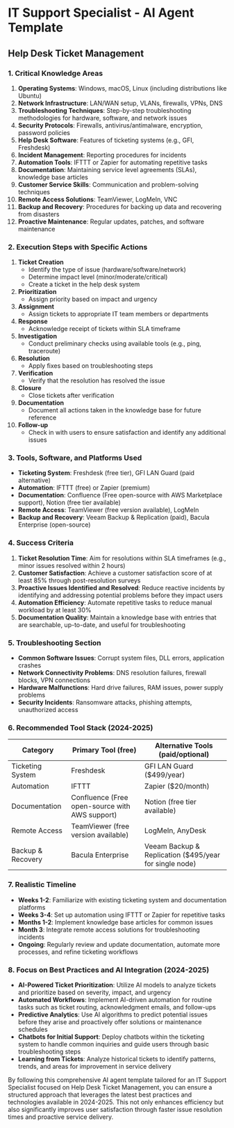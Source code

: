 # IT Support Specialist - AI Agent Template

## Help Desk Ticket Management

### 1. Critical Knowledge Areas

1. **Operating Systems**: Windows, macOS, Linux (including distributions like Ubuntu)
2. **Network Infrastructure**: LAN/WAN setup, VLANs, firewalls, VPNs, DNS
3. **Troubleshooting Techniques**: Step-by-step troubleshooting methodologies for hardware, software, and network issues
4. **Security Protocols**: Firewalls, antivirus/antimalware, encryption, password policies
5. **Help Desk Software**: Features of ticketing systems (e.g., GFI, Freshdesk)
6. **Incident Management**: Reporting procedures for incidents
7. **Automation Tools**: IFTTT or Zapier for automating repetitive tasks
8. **Documentation**: Maintaining service level agreements (SLAs), knowledge base articles
9. **Customer Service Skills**: Communication and problem-solving techniques
10. **Remote Access Solutions**: TeamViewer, LogMeIn, VNC
11. **Backup and Recovery**: Procedures for backing up data and recovering from disasters
12. **Proactive Maintenance**: Regular updates, patches, and software maintenance

### 2. Execution Steps with Specific Actions

1. **Ticket Creation**
   - Identify the type of issue (hardware/software/network)
   - Determine impact level (minor/moderate/critical)
   - Create a ticket in the help desk system
2. **Prioritization**
   - Assign priority based on impact and urgency
3. **Assignment**
   - Assign tickets to appropriate IT team members or departments
4. **Response**
   - Acknowledge receipt of tickets within SLA timeframe
5. **Investigation**
   - Conduct preliminary checks using available tools (e.g., ping, traceroute)
6. **Resolution**
   - Apply fixes based on troubleshooting steps
7. **Verification**
   - Verify that the resolution has resolved the issue
8. **Closure**
   - Close tickets after verification
9. **Documentation**
   - Document all actions taken in the knowledge base for future reference
10. **Follow-up**
    - Check in with users to ensure satisfaction and identify any additional issues

### 3. Tools, Software, and Platforms Used

- **Ticketing System**: Freshdesk (free tier), GFI LAN Guard (paid alternative)
- **Automation**: IFTTT (free) or Zapier (premium)
- **Documentation**: Confluence (Free open-source with AWS Marketplace support), Notion (free tier available)
- **Remote Access**: TeamViewer (free version available), LogMeIn
- **Backup and Recovery**: Veeam Backup & Replication (paid), Bacula Enterprise (open-source)

### 4. Success Criteria

1. **Ticket Resolution Time**: Aim for resolutions within SLA timeframes (e.g., minor issues resolved within 2 hours)
2. **Customer Satisfaction**: Achieve a customer satisfaction score of at least 85% through post-resolution surveys
3. **Proactive Issues Identified and Resolved**: Reduce reactive incidents by identifying and addressing potential problems before they impact users
4. **Automation Efficiency**: Automate repetitive tasks to reduce manual workload by at least 30%
5. **Documentation Quality**: Maintain a knowledge base with entries that are searchable, up-to-date, and useful for troubleshooting

### 5. Troubleshooting Section

- **Common Software Issues**: Corrupt system files, DLL errors, application crashes
- **Network Connectivity Problems**: DNS resolution failures, firewall blocks, VPN connections
- **Hardware Malfunctions**: Hard drive failures, RAM issues, power supply problems
- **Security Incidents**: Ransomware attacks, phishing attempts, unauthorized access

### 6. Recommended Tool Stack (2024-2025)

| Category            | Primary Tool (free)                             | Alternative Tools (paid/optional)               |
|---------------------|-----------------------------------------------|------------------------------------------------|
| Ticketing System    | Freshdesk                                     | GFI LAN Guard ($499/year)                        |
| Automation         | IFTTT                                         | Zapier ($20/month)                              |
| Documentation      | Confluence (Free open-source with AWS support)| Notion (free tier available)                     |
| Remote Access      | TeamViewer (free version available)            | LogMeIn, AnyDesk                               |
| Backup & Recovery   | Bacula Enterprise                             | Veeam Backup & Replication ($495/year for single node) |

### 7. Realistic Timeline

- **Weeks 1-2**: Familiarize with existing ticketing system and documentation platforms
- **Weeks 3-4**: Set up automation using IFTTT or Zapier for repetitive tasks
- **Months 1-2**: Implement knowledge base articles for common issues
- **Month 3**: Integrate remote access solutions for troubleshooting incidents
- **Ongoing**: Regularly review and update documentation, automate more processes, and refine ticketing workflows

### 8. Focus on Best Practices and AI Integration (2024-2025)

- **AI-Powered Ticket Prioritization**: Utilize AI models to analyze tickets and prioritize based on severity, impact, and urgency
- **Automated Workflows**: Implement AI-driven automation for routine tasks such as ticket routing, acknowledgment emails, and follow-ups
- **Predictive Analytics**: Use AI algorithms to predict potential issues before they arise and proactively offer solutions or maintenance schedules
- **Chatbots for Initial Support**: Deploy chatbots within the ticketing system to handle common inquiries and guide users through basic troubleshooting steps
- **Learning from Tickets**: Analyze historical tickets to identify patterns, trends, and areas for improvement in service delivery

By following this comprehensive AI agent template tailored for an IT Support Specialist focused on Help Desk Ticket Management, you can ensure a structured approach that leverages the latest best practices and technologies available in 2024-2025. This not only enhances efficiency but also significantly improves user satisfaction through faster issue resolution times and proactive service delivery.

